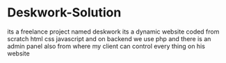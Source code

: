 # Deskwork-Solution
its a freelance project named deskwork its a dynamic website coded from scratch html css javascript and on backend we use php and there is  an admin panel also from where my client can control every thing on his website
